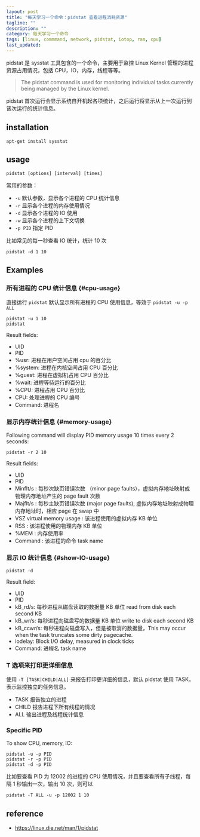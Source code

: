 ```yaml
---
layout: post
title: "每天学习一个命令：pidstat 查看进程消耗资源"
tagline: ""
description: ""
category: 每天学习一个命令
tags: [linux, commmand, network, pidstat, iotop, ram, cpu]
last_updated:
---
```


pidstat 是 sysstat 工具包含的一个命令，主要用于监控 Linux Kernel 管理的进程资源占用情况，包括 CPU，IO，内存，线程等等。

> The pidstat command is used for monitoring individual tasks currently being managed by the Linux kernel.

pidstat 首次运行会显示系统自开机起各项统计，之后运行将显示从上一次运行到该次运行的统计信息。

## installation

    apt-get install sysstat

## usage

    pidstat [options] [interval] [times]

常用的参数：

- `-u` 默认参数，显示各个进程的 CPU 统计信息
- `-r` 显示各个进程的内存使用情况
- `-d` 显示各个进程的 IO 使用
- `-w` 显示各个进程的上下文切换
- `-p PID` 指定 PID

比如常见的每一秒查看 IO 统计，统计 10 次

	pidstat -d 1 10

## Examples

### 所有进程的 CPU 统计信息 {#cpu-usage}
直接运行 `pidstat` 默认显示所有进程的 CPU 使用信息，等效于 `pidstat -u -p ALL`

    pidstat -u 1 10
    pidstat

Result fields:

- UID
- PID
- %usr: 进程在用户空间占用 cpu 的百分比
- %system: 进程在内核空间占用 CPU 百分比
- %guest: 进程在虚拟机占用 CPU 百分比
- %wait: 进程等待运行的百分比
- %CPU: 进程占用 CPU 百分比
- CPU: 处理进程的 CPU 编号
- Command: 进程名

### 显示内存统计信息 {#memory-usage}
Following command will display PID memory usage 10 times every 2 seconds:

    pidstat -r 2 10

Result fields:

- UID
- PID
- Minflt/s : 每秒次缺页错误次数 （minor page faults），虚拟内存地址映射成物理内存地址产生的 page fault 次数
- Majflt/s : 每秒主缺页错误次数 (major page faults), 虚拟内存地址映射成物理内存地址时，相应 page 在 swap 中
- VSZ virtual memory usage : 该进程使用的虚拟内存 KB 单位
- RSS : 该进程使用的物理内存 KB 单位
- %MEM : 内存使用率
- Command : 该进程的命令 task name

### 显示 IO 统计信息 {#show-IO-usage}

    pidstat -d

Result field:

- UID
- PID
- kB_rd/s: 每秒进程从磁盘读取的数据量 KB 单位 read from disk each second KB
- kB_wr/s: 每秒进程向磁盘写的数据量 KB 单位 write to disk each second KB
- kB_ccwr/s: 每秒进程向磁盘写入，但是被取消的数据量，This may occur when the task truncates some dirty pagecache.
- iodelay: Block I/O delay, measured in clock ticks
- Command: 进程名 task name

### T 选项来打印更详细信息
使用 `-T [TASK|CHILD|ALL]` 来报告打印更详细的信息，默认 pidstat 使用 TASK，表示监控独立的任务信息。

- TASK 报告独立的进程
- CHILD 报告进程下所有线程的情况
- ALL 输出进程及线程统计信息

### Specific PID
To show CPU, memory, IO:

	pidstat -u -p PID
	pidstat -r -p PID
	pidstat -d -p PID

比如要查看 PID 为 12002 的进程的 CPU 使用情况，并且要查看所有子线程，每隔 1 秒输出一次，输出 10 次，则可以

	pidstat -T ALL -u -p 12002 1 10

## reference

- <https://linux.die.net/man/1/pidstat>


